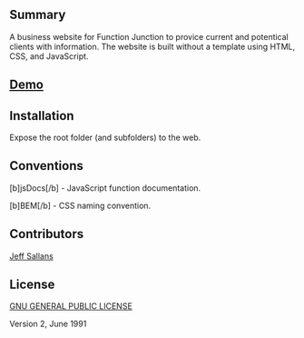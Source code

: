 ## Summary

A business website for Function Junction to provice current and potentical clients with information. The website is built without a template using HTML, CSS, and JavaScript.

## [Demo](http://jeffsallans.github.io/function_junction_website/)

## Installation

Expose the root folder (and subfolders) to the web.

## Conventions

[b]jsDocs[/b] - JavaScript function documentation. 

[b]BEM[/b] - CSS naming convention.  

## Contributors
 
[Jeff Sallans](http://github.com/JeffSallans)

## License

[GNU GENERAL PUBLIC LICENSE](https://tldrlegal.com/license/gnu-general-public-license-v2)

Version 2, June 1991


